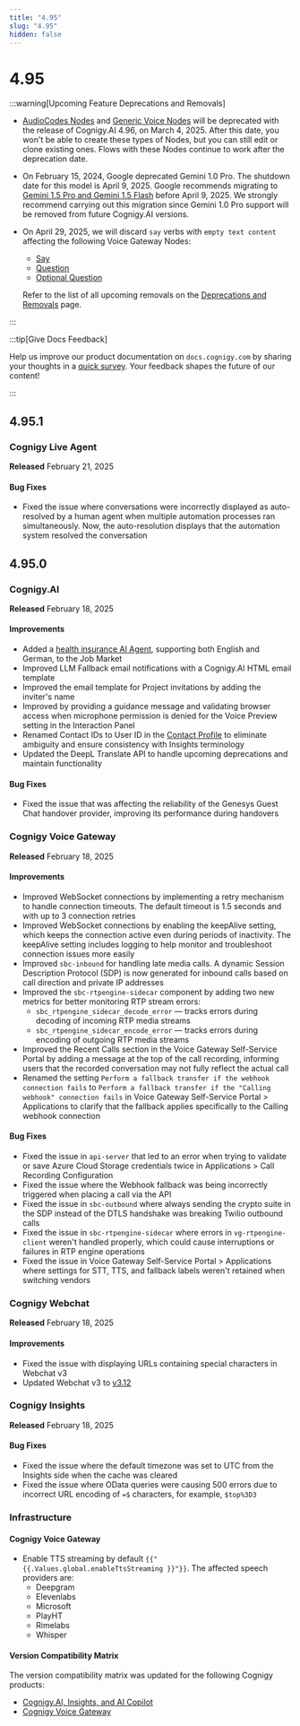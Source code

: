 ```yaml
---
title: "4.95"
slug: "4.95"
hidden: false
---
```


# 4.95

:::warning[Upcoming Feature Deprecations and Removals]

  - [AudioCodes Nodes](../ai/build/node-reference/voice/audiocodes/overview.md) and [Generic Voice Nodes](../ai/build/node-reference/voice/generic/overview.md) will be deprecated with the release of Cognigy.AI 4.96, on March 4, 2025. After this date, you won't be able to create these types of Nodes, but you can still edit or clone existing ones. Flows with these Nodes continue to work after the deprecation date.
  - On February 15, 2024, Google deprecated Gemini 1.0 Pro. The shutdown date for this model is April 9, 2025. Google recommends migrating to [Gemini 1.5 Pro and Gemini 1.5 Flash](https://cloud.google.com/vertex-ai/generative-ai/docs/deprecations/gemini-1.0-pro) before April 9, 2025. We strongly recommend carrying out this migration since Gemini 1.0 Pro support will be removed from future Cognigy.AI versions.
  - On April 29, 2025, we will discard `say` verbs with `empty text content` affecting the following Voice Gateway Nodes:
      - [Say](../ai/build/node-reference/basic/say.md)
      - [Question](../ai/build/node-reference/basic/question.md)
      - [Optional Question](../ai/build/node-reference/basic/optional-question.md)

    Refer to the list of all upcoming removals on the [Deprecations and Removals](deprecations-and-removals.md) page.

:::


:::tip[Give Docs Feedback]

  Help us improve our product documentation on `docs.cognigy.com` by sharing your thoughts in a [quick survey](https://forms.office.com/e/xnqneVasp2). Your feedback shapes the future of our content!

:::


## 4.95.1

### Cognigy Live Agent

**Released** February 21, 2025

#### Bug Fixes

- Fixed the issue where conversations were incorrectly displayed as auto-resolved by a human agent when multiple automation processes ran simultaneously. Now, the auto-resolution displays that the automation system resolved the conversation

## 4.95.0

### Cognigy.AI

**Released** February 18, 2025

#### Improvements

- Added a [health insurance AI Agent](../ai/empower/agentic-ai/overview.md#job-market), supporting both English and German, to the Job Market
- Improved LLM Fallback email notifications with a Cognigy.AI HTML email template
- Improved the email template for Project invitations by adding the inviter's name
- Improved by providing a guidance message and validating browser access when microphone permission is denied for the Voice Preview setting in the Interaction Panel
- Renamed Contact IDs to User ID in the [Contact Profile](../ai/analyze/contact-profiles.md#profile-schema) to eliminate ambiguity and ensure consistency with Insights terminology
- Updated the DeepL Translate API to handle upcoming deprecations and maintain functionality

#### Bug Fixes

- Fixed the issue that was affecting the reliability of the Genesys Guest Chat handover provider, improving its performance during handovers

### Cognigy Voice Gateway

**Released** February 18, 2025

#### Improvements

- Improved WebSocket connections by implementing a retry mechanism to handle connection timeouts. The default timeout is 1.5 seconds and with up to 3 connection retries
- Improved WebSocket connections by enabling the keepAlive setting, which keeps the connection active even during periods of inactivity. The keepAlive setting includes logging to help monitor and troubleshoot connection issues more easily
- Improved `sbc-inbound` for handling late media calls. A dynamic Session Description Protocol (SDP) is now generated for inbound calls based on call direction and private IP addresses
- Improved the `sbc-rtpengine-sidecar` component by adding two new metrics for better monitoring RTP stream errors:
    - `sbc_rtpengine_sidecar_decode_error` — tracks errors during decoding of incoming RTP media streams
    - `sbc_rtpengine_sidecar_encode_error` — tracks errors during encoding of outgoing RTP media streams
- Improved the Recent Calls section in the Voice Gateway Self-Service Portal by adding a message at the top of the call recording, informing users that the recorded conversation may not fully reflect the actual call
- Renamed the setting `Perform a fallback transfer if the webhook connection fails` to `Perform a fallback transfer if the "Calling webhook" connection fails` in Voice Gateway Self-Service Portal > Applications to clarify that the fallback applies specifically to the Calling webhook connection

#### Bug Fixes

- Fixed the issue in `api-server` that led to an error when trying to validate or save Azure Cloud Storage credentials twice in Applications > Call Recording Configuration
- Fixed the issue where the Webhook fallback was being incorrectly triggered when placing a call via the API
- Fixed the issue in `sbc-outbound` where always sending the crypto suite in the SDP instead of the DTLS handshake was breaking Twilio outbound calls
- Fixed the issue in `sbc-rtpengine-sidecar` where errors in `vg-rtpengine-client` weren't handled properly, which could cause interruptions or failures in RTP engine operations
- Fixed the issue in Voice Gateway Self-Service Portal > Applications where settings for STT, TTS, and fallback labels weren't retained when switching vendors

### Cognigy Webchat

**Released** February 18, 2025

#### Improvements

- Fixed the issue with displaying URLs containing special characters in Webchat v3
- Updated Webchat v3 to [v3.12](https://github.com/Cognigy/Webchat/releases/tag/v3.12.0)

### Cognigy Insights

**Released** February 18, 2025

#### Bug Fixes

- Fixed the issue where the default timezone was set to UTC from the Insights side when the cache was cleared
- Fixed the issue where OData queries were causing 500 errors due to incorrect URL encoding of `=$` characters, for example, `$top%3D3`

### Infrastructure

#### Cognigy Voice Gateway

- Enable TTS streaming by default `{{"{{.Values.global.enableTtsStreaming }}"}}`. The affected speech providers are:
    - Deepgram
    - Elevenlabs
    - Microsoft
    - PlayHT
    - Rimelabs
    - Whisper

#### Version Compatibility Matrix

The version compatibility matrix was updated for the following Cognigy products:

- [Cognigy.AI, Insights, and AI Copilot](../ai/installation/version-compatibility-matrix.md)
- [Cognigy Voice Gateway](../voice-gateway/installation/version-compatibility-matrix.md)